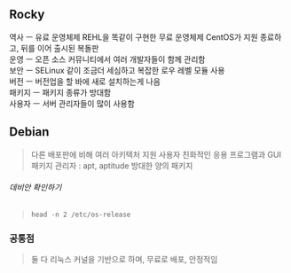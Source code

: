 ## Rocky
역사 ㅡ 유료 운영체제 REHL을 똑같이 구현한 무료 운영체제 CentOS가 지원 종료하고, 뒤를 이어 출시된 복돌판  
운영 ㅡ 오픈 소스 커뮤니티에서 여러 개발자들이 함께 관리함  
보안 ㅡ SELinux 같이 조금더 세심하고 복잡한 로우 레벨 모듈 사용  
버전 ㅡ 버전업을 할 바에 새로 설치하는게 나음  
패키지 ㅡ 패키지 종류가 방대함  
사용자 ㅡ 서버 관리자들이 많이 사용함
## Debian
> 다른 배포판에 비해 여러 아키텍처 지원
> 사용자 친화적인 응용 프로그램과 GUI
> 패키지 관리자 : apt, aptitude
> 방대한 양의 패키지
###### 데비안 확인하기
> `head -n 2 /etc/os-release`
### 공통점
> 둘 다 리눅스 커널을 기반으로 하며, 무료로 배포, 안정적임